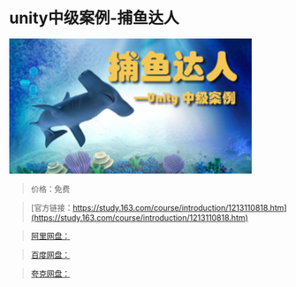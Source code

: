 # unity中级案例-捕鱼达人

![img](../../../assets/study163/free/29d22a0c148947a2b17a99a4f24ac5c7.png)

> 价格：免费

> [官方链接：https://study.163.com/course/introduction/1213110818.htm](https://study.163.com/course/introduction/1213110818.htm)

> [阿里网盘：]()

> [百度网盘：]()

> [夸克网盘：]()
